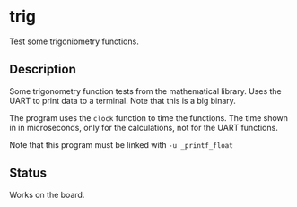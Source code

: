# trig

Test some trigoniometry functions.

## Description

Some trigonometry function tests from the mathematical library.
Uses the UART to print data to a terminal. Note that this is
a big binary.

The program uses the `clock` function to time the functions.
The time shown in in microseconds, only for the calculations,
not for the UART functions.

Note that this program must be linked with `-u _printf_float`

## Status

Works on the board.
